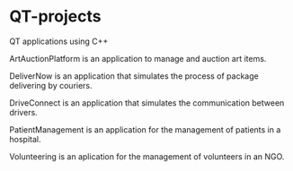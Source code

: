 # QT-projects
QT applications using C++

ArtAuctionPlatform is an application to manage and auction art items.

DeliverNow is an application that simulates the process of package delivering by couriers.

DriveConnect is an application that simulates the communication between drivers.

PatientManagement is an application for the management of patients in a hospital.

Volunteering is an aplication for the management of volunteers in an NGO.

